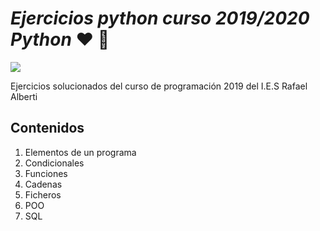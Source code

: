 # <em>Ejercicios python curso 2019/2020 Python</em> :heart: :snake:

 <img src="https://dyclassroom.com/image/topic/python/logo.png">
 
 Ejercicios solucionados del curso de programación 2019 del I.E.S Rafael Alberti

 
## Contenidos
1. Elementos de un programa
2. Condicionales
3. Funciones
4. Cadenas
5. Ficheros
6. POO
7. SQL
